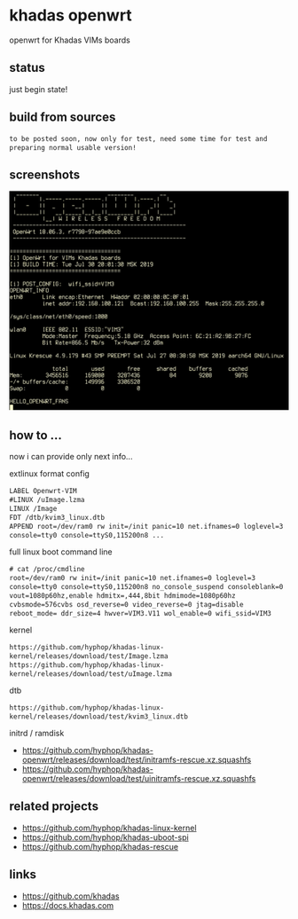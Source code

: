 # khadas openwrt

openwrt for Khadas VIMs boards

## status 

just begin state!

## build from sources

    to be posted soon, now only for test, need some time for test and preparing normal usable version!

## screenshots

![openwrt.png](pics/openwrt.png)

## how to ...

now i can provide only next info...

extlinux format config

    LABEL Openwrt-VIM
    #LINUX /uImage.lzma
    LINUX /Image
    FDT /dtb/kvim3_linux.dtb
    APPEND root=/dev/ram0 rw init=/init panic=10 net.ifnames=0 loglevel=3 console=tty0 console=ttyS0,115200n8 ...

full linux boot command line

    # cat /proc/cmdline 
    root=/dev/ram0 rw init=/init panic=10 net.ifnames=0 loglevel=3 console=tty0 console=ttyS0,115200n8 no_console_suspend consoleblank=0 vout=1080p60hz,enable hdmitx=,444,8bit hdmimode=1080p60hz cvbsmode=576cvbs osd_reverse=0 video_reverse=0 jtag=disable reboot_mode= ddr_size=4 hwver=VIM3.V11 wol_enable=0 wifi_ssid=VIM3 

kernel

    https://github.com/hyphop/khadas-linux-kernel/releases/download/test/Image.lzma
    https://github.com/hyphop/khadas-linux-kernel/releases/download/test/uImage.lzma

dtb

    https://github.com/hyphop/khadas-linux-kernel/releases/download/test/kvim3_linux.dtb


initrd / ramdisk

+ https://github.com/hyphop/khadas-openwrt/releases/download/test/initramfs-rescue.xz.squashfs
+ https://github.com/hyphop/khadas-openwrt/releases/download/test/uinitramfs-rescue.xz.squashfs


## related projects

+ https://github.com/hyphop/khadas-linux-kernel
+ https://github.com/hyphop/khadas-uboot-spi
+ https://github.com/hyphop/khadas-rescue

## links

+ https://github.com/khadas
+ https://docs.khadas.com
